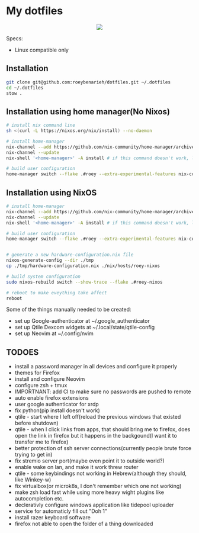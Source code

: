 # My dotfiles

<p align="center">
    <a href="https://nixos.wiki/wiki/Flakes">
        <img src="https://img.shields.io/static/v1?label=Nix Flake&message=check&style=flat&logo=nixos&colorA=24273A&colorB=9173ff&logoColor=CAD3F5">
    </a>
</p>

Specs:

- Linux compatible only

## Installation

```bash
git clone git@github.com:roeybenarieh/dotfiles.git ~/.dotfiles
cd ~/.dotfiles
stow .
```

## Installation using home manager(No Nixos)

```bash
# install nix command line
sh <(curl -L https://nixos.org/nix/install) --no-daemon

# install home-manager
nix-channel --add https://github.com/nix-community/home-manager/archive/master.tar.gz home-manager
nix-channel --update
nix-shell '<home-manager>' -A install # if this command doesn't work, logout and in and try again

# build user configuration
home-manager switch --flake .#roey --extra-experimental-features nix-command --extra-experimental-features flakes
```

## Installation using NixOS

```bash
# install home-manager
nix-channel --add https://github.com/nix-community/home-manager/archive/master.tar.gz home-manager
nix-channel --update
nix-shell '<home-manager>' -A install # if this command doesn't work, logout and in and try again

# build user configuration
home-manager switch --flake .#roey --extra-experimental-features nix-command --extra-experimental-features flakes


# generate a new hardware-configuration.nix file
nixos-generate-config --dir ./tmp
cp ./tmp/hardware-configuration.nix ./nix/hosts/roey-nixos

# build system configuration
sudo nixos-rebuild switch --show-trace --flake .#roey-nixos

# reboot to make eveything take affect
reboot
```

Some of the things manually needed to be created:

- set up Google-authenticator at ~/.google_authenticator
- set up Qtile Dexcom widgets at ~/.local/state/qtile-config
- set up Neovim at ~/.config/nvim

## TODOES

- install a password manager in all devices and configure it properly
- themes for Firefox
- install and configure Neovim
- configure zsh + tmux
- IMPORTNANT: add CI to make sure no passwords are pushed to remote
- auto enable firefox extensions
- user google authenticator for xrdp
- fix python(pip install doesn't work)
- qtile - start where I left off(reload the previous windows that existed before shutdown)
- qtile - when I click links from apps, that should bring me to firefox, does open the link in firefox but it happens in the backgound(I want it to transfer me to firefox)
- better protection of ssh server connections(currently people brute force trying to get in)
- fix stremio server port(maybe even point it to outside world?)
- enable wake on lan, and make it work threw router
- qtile - some keybindings not working in Hebrew(although they should, like Winkey-w)
- fix virtualbox(or microk8s, I don't remember which one not working)
- make zsh load fast while using more heavy wight plugins like autocompletion etc.
- declerativly configure windows application like tidepool uploader
- service for automaticly fill out "Doh 1"
- install razer keyboard software
- firefox not able to open the folder of a thing downloaded

